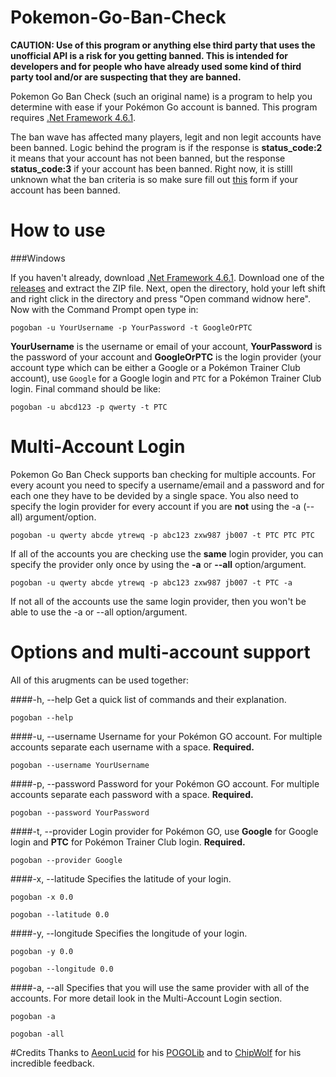 # Pokemon-Go-Ban-Check
**CAUTION: Use of this program or anything else third party that uses the unofficial API is a risk for you getting banned. This is intended for developers and for people who have already used some kind of third party tool and/or are suspecting that they are banned.**

Pokemon Go Ban Check (such an original name) is a program to help you determine with ease if your Pokémon Go account is banned. This program requires [.Net Framework 4.6.1](https://www.microsoft.com/en-us/download/details.aspx?id=49981).

The ban wave has affected many players, legit and non legit accounts have been banned. Logic behind the program is if the response is **status_code:2** it means that your account has not been banned, but the response **status_code:3** if your account has been banned. Right now, it is stilll unknown what the ban criteria is so make sure fill out [this](https://goo.gl/forms/tjilsa8OApcjuhj82) form if your account has been banned.


# How to use


###Windows

If you haven't already, download [.Net Framework 4.6.1](https://www.microsoft.com/en-us/download/details.aspx?id=49981). Download one of the [releases](https://github.com/Ra5tko/Pokemon-Go-Ban-Check/releases) and extract the ZIP file. Next, open the directory, hold your left shift and right click in the directory and press "Open command widnow here". Now with the Command Prompt open type in:

```
pogoban -u YourUsername -p YourPassword -t GoogleOrPTC
```

**YourUsername** is the username or email of your account, **YourPassword** is the password of your account and **GoogleOrPTC** is the login provider (your account type which can be either a Google or a Pokémon Trainer Club account), use ```Google``` for a Google login and ```PTC``` for a Pokémon Trainer Club login. Final command should be like:

```
pogoban -u abcd123 -p qwerty -t PTC
```

# Multi-Account Login

Pokemon Go Ban Check supports ban checking for multiple accounts. For every acount you need to specify a username/email and a password and for each one they have to be devided by a single space. You also need to specify the login provider for every account if you are **not** using the -a (--all) argument/option.
```
pogoban -u qwerty abcde ytrewq -p abc123 zxw987 jb007 -t PTC PTC PTC
```
If all of the accounts you are checking use the **same** login provider, you can specify the provider only once by using the **-a** or **--all** option/argument.
```
pogoban -u qwerty abcde ytrewq -p abc123 zxw987 jb007 -t PTC -a
```
If not all of the accounts use the same login provider, then you won't be able to use the -a or --all option/argument.

# Options and multi-account support

All of this arugments can be used together:

####-h, --help
Get a quick list of commands and their explanation.
```
pogoban --help
```

####-u, --username
Username for your Pokémon GO account. For multiple accounts separate each username with a space. **Required.**
```
pogoban --username YourUsername
```


####-p, --password
Password for your Pokémon GO account. For multiple accounts separate each password with a space. **Required.**
```
pogoban --password YourPassword
```

####-t, --provider
Login provider for Pokémon GO, use **Google** for Google login and **PTC** for Pokémon Trainer Club login. **Required.**
```
pogoban --provider Google

```
####-x, --latitude
Specifies the latitude of your login.
```
pogoban -x 0.0
```
```
pogoban --latitude 0.0
```

####-y, --longitude
Specifies the longitude of your login.
```
pogoban -y 0.0
```
```
pogoban --longitude 0.0
```

####-a, --all
Specifies that you will use the same provider with all of the accounts. For more detail look in the Multi-Account Login section.
```
pogoban -a
```
```
pogoban -all
```

#Credits
Thanks to [AeonLucid](https://github.com/AeonLucid) for his [POGOLib](https://github.com/AeonLucid/POGOLib) and to [ChipWolf](https://github.com/ChipWolf) for his incredible feedback.
